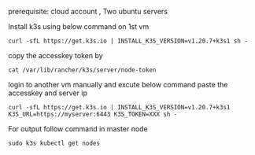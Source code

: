 prerequisite: cloud account , Two ubuntu servers 

<p> Install k3s using below command on 1st vm </p>

```
curl -sfL https://get.k3s.io | INSTALL_K3S_VERSION=v1.20.7+k3s1 sh -
```

<p> copy the accesskey token by </p>

```
cat /var/lib/rancher/k3s/server/node-token
```
<p>login to another vm manually and excute below command paste the accesskey and server ip</p>

```
curl -sfL https://get.k3s.io | INSTALL_K3S_VERSION=v1.20.7+k3s1 K3S_URL=https://myserver:6443 K3S_TOKEN=XXX sh -
```
<p> For output follow command in master node</P>

```
sudo k3s kubectl get nodes
```
